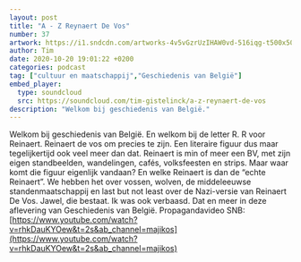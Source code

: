 ```yaml
---
layout: post
title: "A - Z Reynaert De Vos"
number: 37
artwork: https://i1.sndcdn.com/artworks-4v5vGzrUzIHAW0vd-516iqg-t500x500.jpg
author: Tim
date: 2020-10-20 19:01:22 +0200
categories: podcast
tag: ["cultuur en maatschappij","Geschiedenis van België"]
embed_player:
  type: soundcloud
  src: https://soundcloud.com/tim-gistelinck/a-z-reynaert-de-vos
description: "Welkom bij geschiedenis van België."
---
```

Welkom bij geschiedenis van België. En welkom bij de letter R. R voor Reinaert. Reinaert de vos om precies te zijn. Een literaire figuur dus maar tegelijkertijd ook veel meer dan dat. Reinaert is min of meer een BV, met zijn eigen standbeelden, wandelingen, cafés, volksfeesten en strips. Maar waar komt die figuur eigenlijk vandaan? En welke Reinaert is dan de “echte Reinaert”. We hebben het over vossen, wolven, de middeleeuwse standenmaatschappij en last but not least over de Nazi-versie van Reinaert De Vos. Jawel, die bestaat. Ik was ook verbaasd. Dat en meer in deze aflevering van Geschiedenis van België.
Propagandavideo SNB: [https://www.youtube.com/watch?v=rhkDauKYOew&t=2s&ab_channel=majikos](https://www.youtube.com/watch?v=rhkDauKYOew&t=2s&ab_channel=majikos)